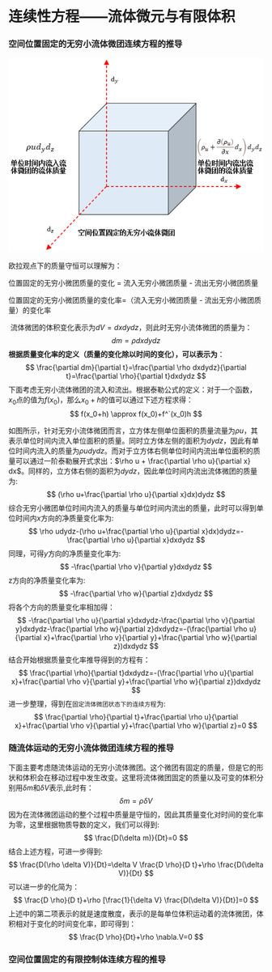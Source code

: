 # 连续性方程——流体微元与有限体积



### 空间位置固定的无穷小流体微团连续方程的推导

<p align="center">
    <img src="./images/weituan1.png">
</p>

欧拉观点下的质量守恒可以理解为：

位置固定的无穷小微团质量的变化 =  流入无穷小微团质量 - 流出无穷小微团质量

位置固定的无穷小微团质量的变化率=（流入无穷小微团质量 - 流出无穷小微团质量）的变化率

 流体微团的体积变化表示为$dV=dxdydz$，则此时无穷小流体微团的质量为：
$$
dm=\rho dxdydz
$$
  **根据质量变化率的定义（质量的变化除以时间的变化），可以表示为**：
$$
\frac{\partial dm}{\partial t}=\frac{\partial \rho dxdydz}{\partial t}=\frac{\partial \rho}{\partial t}dxdydz
$$
下面考虑无穷小流体微团的流入和流出。根据泰勒公式的定义：对于一个函数，$x_0$点的值为$f(x_0)$，那么$x_0+h$的值可以通过下述方程求得：
$$
f(x_0+h) \approx f(x_0)+f^`(x_0)h
$$


如图所示，针对无穷小流体微团而言，立方体左侧单位面积的质量流量为$\rho u$，其表示单位时间内流入单位面积的质量。同时立方体左侧的面积为$dydz$，因此有单位时间内流入的质量为$\rho u dy dz$。而对于立方体右侧单位时间内流出单位面积的质量可以通过一阶泰勒展开式求出：$\rho u + \frac{\partial \rho u}{\partial x} dx$。同样的，立方体右侧的面积为$dydz$，因此单位时间内流出流体微团的质量为:
$$
(\rho u+\frac{\partial \rho u}{\partial x}dx)dydz
$$
综合无穷小微团单位时间内流入的质量与单位时间内流出的质量，此时可以得到单位时间内$x$方向的净质量变化率为:
$$
\rho udydz-(\rho u+\frac{\partial \rho u}{\partial x}dx)dydz=-\frac{\partial \rho u}{\partial x}dxdydz
$$
同理，可得$y$方向的净质量变化率为:
$$
-\frac{\partial \rho v}{\partial y}dxdydz
$$
z方向的净质量变化率为:
$$
-\frac{\partial \rho w}{\partial z}dxdydz
$$
将各个方向的质量变化率相加得：
$$
-\frac{\partial \rho u}{\partial x}dxdydz-\frac{\partial \rho v}{\partial y}dxdydz-\frac{\partial \rho w}{\partial z}dxdydz=-(\frac{\partial \rho u}{\partial x}+\frac{\partial \rho v}{\partial y}+\frac{\partial \rho w}{\partial z})dxdydz
$$
结合开始根据质量变化率推导得到的方程有：
$$
\frac{\partial \rho}{\partial t}dxdydz=-(\frac{\partial \rho u}{\partial x}+\frac{\partial \rho v}{\partial y}+\frac{\partial \rho w}{\partial z})dxdydz
$$
进一步整理，得到在`固定流体微团状态下的连续方程`为:
$$
\frac{\partial \rho}{\partial t}+\frac{\partial \rho u}{\partial x}+\frac{\partial \rho v}{\partial y}+\frac{\partial \rho w}{\partial z}=0
$$


### 随流体运动的无穷小流体微团连续方程的推导

下面主要考虑随流体运动的无穷小流体微团。这个微团有固定的质量，但是它的形状和体积会在移动过程中发生改变。这里将流体微团固定的质量以及可变的体积分别用$\delta m$和$\delta V$表示,此时有：
$$
\delta m=\rho \delta V
$$
因为在流体微团运动的整个过程中质量是守恒的，因此其质量变化对时间的变化率为零，这里根据物质导数的定义，我们可以得到:
$$
\frac{D(\delta m)}{Dt}=0
$$
结合上述方程，可进一步得到:
$$
\frac{D(\rho \delta V)}{Dt}=\delta V \frac{D \rho}{D t}+\rho \frac{D(\delta V)}{Dt}
$$
可以进一步的化简为：
$$
\frac{D \rho}{D t}+\rho [\frac{1}{\delta V} \frac{D(\delta V)}{Dt}]=0
$$
上述中的第二项表示的就是速度散度，表示的是每单位体积运动着的流体微团，体积相对于变化的时间变化率，即可得到：
$$
\frac{D \rho}{Dt}+\rho \nabla.V=0
$$

### 空间位置固定的有限控制体连续方程的推导



